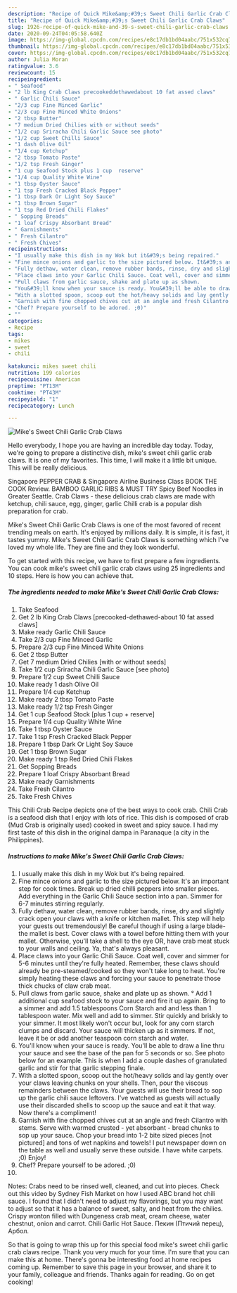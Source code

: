 ```yaml
---
description: "Recipe of Quick Mike&amp;#39;s Sweet Chili Garlic Crab Claws"
title: "Recipe of Quick Mike&amp;#39;s Sweet Chili Garlic Crab Claws"
slug: 1926-recipe-of-quick-mike-and-39-s-sweet-chili-garlic-crab-claws
date: 2020-09-24T04:05:58.640Z
image: https://img-global.cpcdn.com/recipes/e8c17db1bd04aabc/751x532cq70/mikes-sweet-chili-garlic-crab-claws-recipe-main-photo.jpg
thumbnail: https://img-global.cpcdn.com/recipes/e8c17db1bd04aabc/751x532cq70/mikes-sweet-chili-garlic-crab-claws-recipe-main-photo.jpg
cover: https://img-global.cpcdn.com/recipes/e8c17db1bd04aabc/751x532cq70/mikes-sweet-chili-garlic-crab-claws-recipe-main-photo.jpg
author: Julia Moran
ratingvalue: 3.6
reviewcount: 15
recipeingredient:
- " Seafood"
- "2 lb King Crab Claws precookeddethawedabout 10 fat assed claws"
- " Garlic Chili Sauce"
- "2/3 cup Fine Minced Garlic"
- "2/3 cup Fine Minced White Onions"
- "2 tbsp Butter"
- "7 medium Dried Chilies with or without seeds"
- "1/2 cup Sriracha Chili Garlic Sauce see photo"
- "1/2 cup Sweet Chilli Sauce"
- "1 dash Olive Oil"
- "1/4 cup Ketchup"
- "2 tbsp Tomato Paste"
- "1/2 tsp Fresh Ginger"
- "1 cup Seafood Stock plus 1 cup  reserve"
- "1/4 cup Quality White Wine"
- "1 tbsp Oyster Sauce"
- "1 tsp Fresh Cracked Black Pepper"
- "1 tbsp Dark Or Light Soy Sauce"
- "1 tbsp Brown Sugar"
- "1 tsp Red Dried Chili Flakes"
- " Sopping Breads"
- "1 loaf Crispy Absorbant Bread"
- " Garnishments"
- " Fresh Cilantro"
- " Fresh Chives"
recipeinstructions:
- "I usually make this dish in my Wok but it&#39;s being repaired."
- "Fine mince onions and garlic to the size pictured below. It&#39;s an important step for cook times. Break up dried chilli peppers into smaller pieces. Add everything in the Garlic Chili Sauce section into a pan. Simmer for 6-7 minutes stirring regularly."
- "Fully dethaw, water clean, remove rubber bands, rinse, dry and slightly crack open your claws with a knife or kitchen mallet. This step will help your guests out tremendously! Be careful though if using a large blade-the mallet is best. Cover claws with a towel before hitting them with your mallet. Otherwise, you&#39;ll take a shell to the eye OR, have crab meat stuck to your walls and ceiling. Ya, that&#39;s always pleasant."
- "Place claws into your Garlic Chili Sauce. Coat well, cover and simmer for 5-6 minutes until they&#39;re fully heated. Remember, these claws should already be pre-steamed/cooked so they won&#39;t take long to heat. You&#39;re simply heating these claws and forcing your sauce to penetrate those thick chucks of claw crab meat."
- "Pull claws from garlic sauce, shake and plate up as shown.                                 ° Add 1 additional cup seafood stock to your sauce and fire it up again. Bring to a simmer and add 1.5 tablespoons Corn Starch and and less than 1 tablespoon water. Mix well and add to simmer. Stir quickly and briskly to your simmer. It most likely won&#39;t occur but, look for any corn starch clumps and discard. Your sauce will thicken up as it simmers. If not, leave it be or add another teaspoon corn starch and water."
- "You&#39;ll know when your sauce is ready. You&#39;ll be able to draw a line thru your sauce and see the base of the pan for 5 seconds or so. See photo below for an example. This is when I add a couple dashes of granulated garlic and stir for that garlic stepping finale."
- "With a slotted spoon, scoop out the hot/heavy solids and lay gently over your claws leaving chunks on your shells. Then, pour the viscous remainders between the claws. Your guests will use their bread to sop up the garlic chili sauce leftovers. I&#39;ve watched as guests will actually use their discarded shells to scoop up the sauce and eat it that way. Now there&#39;s a compliment!"
- "Garnish with fine chopped chives cut at an angle and fresh Cilantro with stems. Serve with warmed crusted - yet absorbant - bread chunks to sop up your sauce. Chop your bread into 1-2 bite sized pieces [not pictured] and tons of wet napkins and towels! I put newspaper down on the table as well and usually serve these outside. I have white carpets. ;0)                                                             Enjoy!"
- "Chef? Prepare yourself to be adored. ;0)"
- ""
categories:
- Recipe
tags:
- mikes
- sweet
- chili

katakunci: mikes sweet chili 
nutrition: 199 calories
recipecuisine: American
preptime: "PT13M"
cooktime: "PT43M"
recipeyield: "1"
recipecategory: Lunch

---
```



![Mike&#39;s Sweet Chili Garlic Crab Claws](https://img-global.cpcdn.com/recipes/e8c17db1bd04aabc/751x532cq70/mikes-sweet-chili-garlic-crab-claws-recipe-main-photo.jpg)

Hello everybody, I hope you are having an incredible day today. Today, we're going to prepare a distinctive dish, mike&#39;s sweet chili garlic crab claws. It is one of my favorites. This time, I will make it a little bit unique. This will be really delicious.

Singapore PEPPER CRAB &amp; Singapore Airline Business Class BOOK THE COOK Review. BAMBOO GARLIC RIBS &amp; MUST TRY Spicy Beef Noodles in Greater Seattle. Crab Claws - these delicious crab claws are made with ketchup, chili sauce, egg, ginger, garlic Chilli crab is a popular dish preparation for crab.

Mike&#39;s Sweet Chili Garlic Crab Claws is one of the most favored of recent trending meals on earth. It's enjoyed by millions daily. It is simple, it is fast, it tastes yummy. Mike&#39;s Sweet Chili Garlic Crab Claws is something which I've loved my whole life. They are fine and they look wonderful.


To get started with this recipe, we have to first prepare a few ingredients. You can cook mike&#39;s sweet chili garlic crab claws using 25 ingredients and 10 steps. Here is how you can achieve that.

<!--inarticleads1-->

##### The ingredients needed to make Mike&#39;s Sweet Chili Garlic Crab Claws:

1. Take  Seafood
1. Get 2 lb King Crab Claws [precooked-dethawed-about 10 fat assed claws]
1. Make ready  Garlic Chili Sauce
1. Take 2/3 cup Fine Minced Garlic
1. Prepare 2/3 cup Fine Minced White Onions
1. Get 2 tbsp Butter
1. Get 7 medium Dried Chilies [with or without seeds]
1. Take 1/2 cup Sriracha Chili Garlic Sauce [see photo]
1. Prepare 1/2 cup Sweet Chilli Sauce
1. Make ready 1 dash Olive Oil
1. Prepare 1/4 cup Ketchup
1. Make ready 2 tbsp Tomato Paste
1. Make ready 1/2 tsp Fresh Ginger
1. Get 1 cup Seafood Stock [plus 1 cup + reserve]
1. Prepare 1/4 cup Quality White Wine
1. Take 1 tbsp Oyster Sauce
1. Take 1 tsp Fresh Cracked Black Pepper
1. Prepare 1 tbsp Dark Or Light Soy Sauce
1. Get 1 tbsp Brown Sugar
1. Make ready 1 tsp Red Dried Chili Flakes
1. Get  Sopping Breads
1. Prepare 1 loaf Crispy Absorbant Bread
1. Make ready  Garnishments
1. Take  Fresh Cilantro
1. Take  Fresh Chives


This Chili Crab Recipe depicts one of the best ways to cook crab. Chili Crab is a seafood dish that I enjoy with lots of rice. This dish is composed of crab (Mud Crab is originally used) cooked in sweet and spicy sauce. I had my first taste of this dish in the original dampa in Paranaque (a city in the Philippines). 

<!--inarticleads2-->

##### Instructions to make Mike&#39;s Sweet Chili Garlic Crab Claws:

1. I usually make this dish in my Wok but it&#39;s being repaired.
1. Fine mince onions and garlic to the size pictured below. It&#39;s an important step for cook times. Break up dried chilli peppers into smaller pieces. Add everything in the Garlic Chili Sauce section into a pan. Simmer for 6-7 minutes stirring regularly.
1. Fully dethaw, water clean, remove rubber bands, rinse, dry and slightly crack open your claws with a knife or kitchen mallet. This step will help your guests out tremendously! Be careful though if using a large blade-the mallet is best. Cover claws with a towel before hitting them with your mallet. Otherwise, you&#39;ll take a shell to the eye OR, have crab meat stuck to your walls and ceiling. Ya, that&#39;s always pleasant.
1. Place claws into your Garlic Chili Sauce. Coat well, cover and simmer for 5-6 minutes until they&#39;re fully heated. Remember, these claws should already be pre-steamed/cooked so they won&#39;t take long to heat. You&#39;re simply heating these claws and forcing your sauce to penetrate those thick chucks of claw crab meat.
1. Pull claws from garlic sauce, shake and plate up as shown.                                 ° Add 1 additional cup seafood stock to your sauce and fire it up again. Bring to a simmer and add 1.5 tablespoons Corn Starch and and less than 1 tablespoon water. Mix well and add to simmer. Stir quickly and briskly to your simmer. It most likely won&#39;t occur but, look for any corn starch clumps and discard. Your sauce will thicken up as it simmers. If not, leave it be or add another teaspoon corn starch and water.
1. You&#39;ll know when your sauce is ready. You&#39;ll be able to draw a line thru your sauce and see the base of the pan for 5 seconds or so. See photo below for an example. This is when I add a couple dashes of granulated garlic and stir for that garlic stepping finale.
1. With a slotted spoon, scoop out the hot/heavy solids and lay gently over your claws leaving chunks on your shells. Then, pour the viscous remainders between the claws. Your guests will use their bread to sop up the garlic chili sauce leftovers. I&#39;ve watched as guests will actually use their discarded shells to scoop up the sauce and eat it that way. Now there&#39;s a compliment!
1. Garnish with fine chopped chives cut at an angle and fresh Cilantro with stems. Serve with warmed crusted - yet absorbant - bread chunks to sop up your sauce. Chop your bread into 1-2 bite sized pieces [not pictured] and tons of wet napkins and towels! I put newspaper down on the table as well and usually serve these outside. I have white carpets. ;0)                                                             Enjoy!
1. Chef? Prepare yourself to be adored. ;0)
1. 


Notes: Crabs need to be rinsed well, cleaned, and cut into pieces. Check out this video by Sydney Fish Market on how I used ABC brand hot chili sauce. I found that I didn&#39;t need to adjust my flavorings, but you may want to adjust so that it has a balance of sweet, salty, and heat from the chilies. Crispy wonton filled with Dungeness crab meat, cream cheese, water chestnut, onion and carrot. Chili Garlic Hot Sauce. Пекин (Птичий перец), Арбол. 

So that is going to wrap this up for this special food mike&#39;s sweet chili garlic crab claws recipe. Thank you very much for your time. I'm sure that you can make this at home. There's gonna be interesting food at home recipes coming up. Remember to save this page in your browser, and share it to your family, colleague and friends. Thanks again for reading. Go on get cooking!

